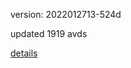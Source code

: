 version: 2022012713-524d

updated 1919 avds

[details](https://github.com/0x74f917491bfa7ebfa379/ali_avd_db/blob/master/change_log/2022/01/27/13/524d.txt)